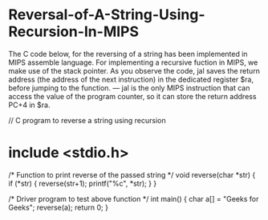 # Reversal-of-A-String-Using-Recursion-In-MIPS
The C code below, for the reversing of a string has been implemented in MIPS assemble language. 
For implementing a recursive fuction in MIPS, we make use of the stack pointer. As you observe the code, jal saves the return address (the address of the next instruction) in the dedicated register $ra, before jumping to the function. — jal is the only MIPS instruction that can access the value of the program counter, so it can store the return address PC+4 in $ra.

// C program to reverse a string using recursion
# include <stdio.h>

/* Function to print reverse of the passed string */
void reverse(char *str)
{
if (*str)
{
	reverse(str+1);
	printf("%c", *str);
}
}

/* Driver program to test above function */
int main()
{
char a[] = "Geeks for Geeks";
reverse(a);
return 0;
}
